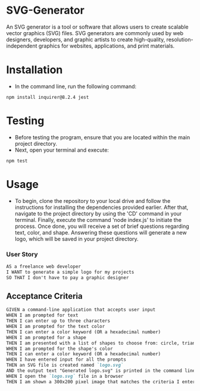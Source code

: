 # SVG-Generator
An SVG generator is a tool or software that allows users to create scalable vector graphics (SVG) files. SVG generators are commonly used by web designers, developers, and graphic artists to create high-quality, resolution-independent graphics for websites, applications, and print materials.

# Installation
- In the command line, run the following command:
```
npm install inquirer@8.2.4 jest
```

# Testing
- Before testing the program, ensure that you are located within the main project directory.
- Next, open your terminal and execute:
```
npm test
```

# Usage
- To begin, clone the repository to your local drive and follow the instructions for installing the dependencies provided earlier. After that, navigate to the project directory by using the 'CD' command in your terminal. Finally, execute the command 'node index.js' to initiate the process. Once done, you will receive a set of brief questions regarding text, color, and shape. Answering these questions will generate a new logo, which will be saved in your project directory.

### User Story

```md
AS a freelance web developer
I WANT to generate a simple logo for my projects
SO THAT I don't have to pay a graphic designer
```

## Acceptance Criteria

```md
GIVEN a command-line application that accepts user input
WHEN I am prompted for text
THEN I can enter up to three characters
WHEN I am prompted for the text color
THEN I can enter a color keyword (OR a hexadecimal number)
WHEN I am prompted for a shape
THEN I am presented with a list of shapes to choose from: circle, triangle, and square
WHEN I am prompted for the shape's color
THEN I can enter a color keyword (OR a hexadecimal number)
WHEN I have entered input for all the prompts
THEN an SVG file is created named `logo.svg`
AND the output text "Generated logo.svg" is printed in the command line
WHEN I open the `logo.svg` file in a browser
THEN I am shown a 300x200 pixel image that matches the criteria I entered
```